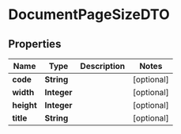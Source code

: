 # DocumentPageSizeDTO

## Properties
Name | Type | Description | Notes
------------ | ------------- | ------------- | -------------
**code** | **String** |  |  [optional]
**width** | **Integer** |  |  [optional]
**height** | **Integer** |  |  [optional]
**title** | **String** |  |  [optional]
